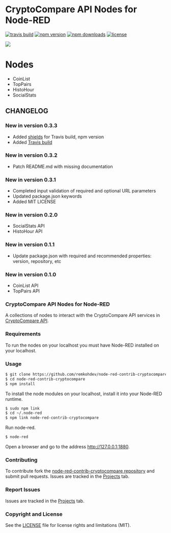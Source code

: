 CryptoCompare API Nodes for Node-RED
====================================

[![travis build](https://img.shields.io/travis/remkohdev/node-red-contrib-cryptocompare.svg)](https://travis-ci.org/remkohdev/node-red-contrib-cryptocompare)
[![npm version](https://img.shields.io/npm/v/node-red-contrib-cryptocompare.svg)](https://www.npmjs.com/package/node-red-contrib-cryptocompare)
[![npm downloads](https://img.shields.io/npm/dt/node-red-contrib-cryptocompare.svg)](https://www.npmjs.com/package/node-red-contrib-cryptocompare)
[![license](https://img.shields.io/npm/l/express.svg)](https://opensource.org/licenses/MIT)

<a target="blank" href="https://www.paypal.me/remkohdev"><img src="https://img.shields.io/badge/Donate-PayPal-blue.svg"/></a>

# Nodes

- CoinList
- TopPairs 
- HistoHour
- SocialStats

## CHANGELOG

### New in version 0.3.3

- Added [shields](https://shields.io/) for Travis build, npm version
- Added [Travis build](https://travis-ci.org/remkohdev/node-red-contrib-cryptocompare)

### New in version 0.3.2

- Patch README.md with missing documentation

### New in version 0.3.1

- Completed input validation of required and optional URL parameters
- Updated package.json keywords
- Added MIT LICENSE

### New in version 0.2.0

- SocialStats API
- HistoHour API

### New in version 0.1.1

- Update package.json with required and recommended properties: version, repository, etc

### New in version 0.1.0

- CoinList API
- TopPairs API

### CryptoCompare API Nodes for Node-RED

A collections of nodes to interact with the CryptoCompare API services in [CryptoCompare API](https://www.cryptocompare.com/api/).


### Requirements

To run the nodes on your localhost you must have Node-RED installed on your localhost. 

### Usage

```bash
$ git clone https://github.com/remkohdev/node-red-contrib-cryptocompare.git
$ cd node-red-contrib-cryptocompare
$ npm install
```

To install the node modules on your localhost, install it into your Node-RED runtime.

```bash
$ sudo npm link
$ cd ~/.node-red
$ npm link node-red-contrib-cryptocompare
```

Run node-red.

```bash
$ node-red
```

Open a browser and go to the address http://127.0.0.1:1880.


### Contributing

To contribute fork the [node-red-contrib-cryptocompare repository](https://github.com/remkohdev/node-red-contrib-cryptocompare.git) and submit pull requests. Issues are tracked in the [Projects](https://github.com/remkohdev/node-red-contrib-cryptocompare/projects/1) tab.


### Report Issues

Issues are tracked in the [Projects](https://github.com/remkohdev/node-red-contrib-cryptocompare/projects/1) tab.

### Copyright and License

See the [LICENSE](LICENSE.md) file for license rights and limitations (MIT).
